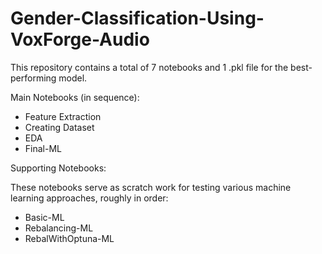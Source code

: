 # Gender-Classification-Using-VoxForge-Audio

This repository contains a total of 7 notebooks and 1 .pkl file for the best-performing model.

Main Notebooks (in sequence):
- Feature Extraction
- Creating Dataset
- EDA
- Final-ML

Supporting Notebooks:

These notebooks serve as scratch work for testing various machine learning approaches, roughly in order:

- Basic-ML
- Rebalancing-ML
- RebalWithOptuna-ML
